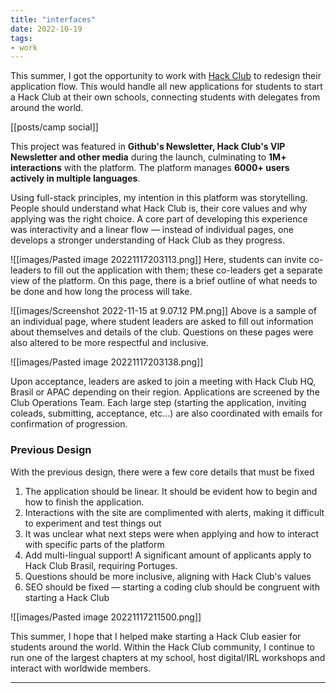 ```yaml
---
title: "interfaces"
date: 2022-10-19
tags:
- work
---
```


This summer, I got the opportunity to work with [Hack Club](https://hackclub.com) to redesign their application flow. This would handle all new applications for students to start a Hack Club at their own schools, connecting students with delegates from around the world.

[[posts/camp social]]

This project was featured in **Github's Newsletter, Hack Club's VIP Newsletter and other media** during the launch, culminating to **1M+ interactions** with the platform. The platform manages **6000+ users actively in multiple languages**.

Using full-stack principles, my intention in this platform was storytelling. People should understand what Hack Club is, their core values and why applying was the right choice. A core part of developing this experience was interactivity and a linear flow — instead of individual pages, one develops a stronger understanding of Hack Club as they progress.

![[images/Pasted image 20221117203113.png]]
Here, students can invite co-leaders to fill out the application with them; these co-leaders get a separate view of the platform. On this page, there is a brief outline of what needs to be done and how long the process will take. 

![[images/Screenshot 2022-11-15 at 9.07.12 PM.png]]
Above is a sample of an individual page, where student leaders are asked to fill out information about themselves and details of the club. Questions on these pages were also altered to be more respectful and inclusive.

![[images/Pasted image 20221117203138.png]]

Upon acceptance, leaders are asked to join a meeting with Hack Club HQ, Brasil or APAC depending on their region. Applications are screened by the Club Operations Team. Each large step (starting the application, inviting coleads, submitting, acceptance, etc...) are also coordinated with emails for confirmation of progression.

### Previous Design

With the previous design, there were a few core details that must be fixed

1. The application should be linear. It should be evident how to begin and how to finish the application.
2. Interactions with the site are complimented with alerts, making it difficult to experiment and test things out
3. It was unclear what next steps were when applying and how to interact with specific parts of the platform
4. Add multi-lingual support! A significant amount of applicants apply to Hack Club Brasil, requiring Portuges.
5. Questions should be more inclusive, aligning with Hack Club's values
6. SEO should be fixed — starting a coding club should be congruent with starting a Hack Club

![[images/Pasted image 20221117211500.png]]

This summer, I hope that I helped make starting a Hack Club easier for students around the world. Within the Hack Club community, I continue to run one of the largest chapters at my school, host digital/IRL workshops and interact with worldwide members.

---